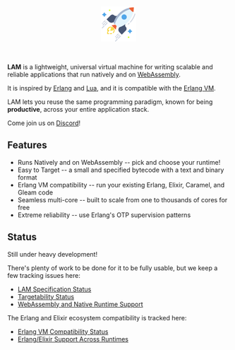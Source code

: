 <div align="center">
  <a href="https://lam.run/" target="_blank">
    <img width="80" src="https://raw.githubusercontent.com/AbstractMachinesLab/lam/main/docs/lam.png" alt="LAM logo">
  </a>
  <p>&nbsp;</p>
</div>

**LAM** is a lightweight, universal virtual machine for writing scalable and
reliable applications that run natively and on
[WebAssembly](https://webassembly.org).

It is inspired by [Erlang](https://erlang.org) and
[Lua](https://www.lua.org/start.html), and it is compatible with the [Erlang
VM](https://erlang.org).

LAM lets you reuse the same programming paradigm, known for being
**productive**, across your entire application stack.

Come join us on [Discord](https://discord.gg/v5aAqKq6Rs)!

## Features

* Runs Natively and on WebAssembly -- pick and choose your runtime!
* Easy to Target -- a small and specified bytecode with a text and binary format
* Erlang VM compatibility -- run your existing Erlang, Elixir, Caramel, and Gleam code
* Seamless multi-core -- built to scale from one to thousands of cores for free
* Extreme reliability -- use Erlang's OTP supervision patterns

## Status

Still under heavy development!

There's plenty of work to be done for it to be fully usable, but we keep a few
tracking issues here:

* [LAM Specification Status](https://github.com/AbstractMachinesLab/lam/issues/5)
* [Targetability Status](https://github.com/AbstractMachinesLab/lam/issues/7)
* [WebAssembly and Native Runtime Support](https://github.com/AbstractMachinesLab/lam/issues/8)

The Erlang and Elixir ecosystem compatibility is tracked here:
* [Erlang VM Compatibility Status](https://github.com/AbstractMachinesLab/lam/issues/4)
* [Erlang/Elixir Support Across Runtimes](https://github.com/AbstractMachinesLab/lam/issues/6)

